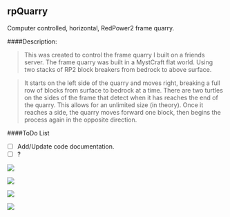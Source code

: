 ## rpQuarry
Computer controlled, horizontal, RedPower2 frame quarry.

####Description:
> This was created to control the frame quarry I built on a friends server. The frame quarry was built in a MystCraft flat world. Using two stacks of RP2 block breakers from bedrock to above surface. 

> It starts on the left side of the quarry and moves right, breaking a full row of blocks from surface to bedrock at a time. There are two turtles on the sides of the frame that detect when it has reaches the end of the quarry. This allows for an unlimited size (in theory). Once it reaches a side, the quarry moves forward one block, then begins the process again in the opposite direction. 

####ToDo List
- [ ] Add/Update code documentation.
- [ ] ?

![ ](/screenshots/1.png)

![ ](/screenshots/2.png)

![ ](/screenshots/3.png)

![ ](/screenshots/4.png)
